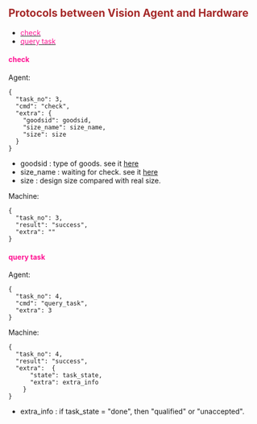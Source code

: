 ## <font color="#A52A2A">Protocols between Vision Agent and Hardware</font>



- [<font color="#FF1493">check</font>](#check)
- [<font color="#FF1493">query task</font>](#query-task)



#### <font color="#FF1493">check</font>

Agent:
```
{
  "task_no": 3,  
  "cmd": "check",      
  "extra": {
    "goodsid": goodsid,
    "size_name": size_name,
    "size": size
  }
}
```
- goodsid : type of goods. see it [here](../Orders/definition.md/#goodsid)
- size_name : waiting for check. see it [here](../Orders/definition.md/#detail-size)
- size : design size compared with real size.
                   
Machine:
```json5
{
  "task_no": 3,  
  "result": "success", 
  "extra": ""           
}
```

#### <font color="#FF1493">query task</font>

Agent:
```
{
  "task_no": 4,  
  "cmd": "query_task",      
  "extra": 3
}
```
                   
Machine:
```
{
  "task_no": 4,  
  "result": "success", 
  "extra":  {
      "state": task_state,
      "extra": extra_info
    }           
}
```
- extra_info : if task_state = "done", then "qualified" or "unaccepted".
